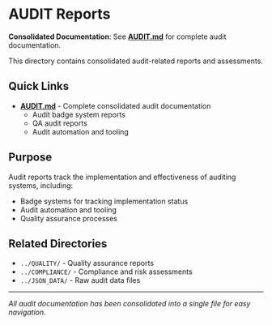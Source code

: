 # AUDIT Reports

**Consolidated Documentation**: See **[AUDIT.md](./AUDIT.md)** for complete audit documentation.

This directory contains consolidated audit-related reports and assessments.

## Quick Links

- **[AUDIT.md](./AUDIT.md)** - Complete consolidated audit documentation
  - Audit badge system reports
  - QA audit reports
  - Audit automation and tooling

## Purpose

Audit reports track the implementation and effectiveness of auditing systems, including:
- Badge systems for tracking implementation status
- Audit automation and tooling
- Quality assurance processes

## Related Directories

- `../QUALITY/` - Quality assurance reports
- `../COMPLIANCE/` - Compliance and risk assessments
- `../JSON_DATA/` - Raw audit data files

---

*All audit documentation has been consolidated into a single file for easy navigation.*
